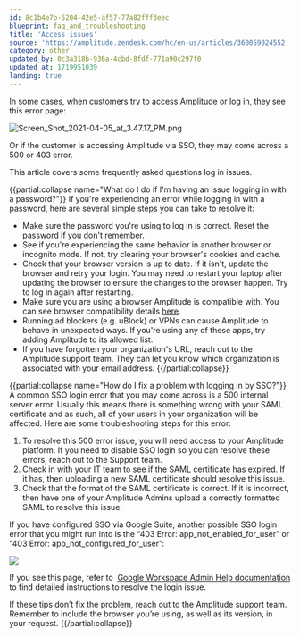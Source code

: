 ```yaml
---
id: 8c1b4e7b-5204-42e5-af57-77a82fff3eec
blueprint: faq_and_troubleshooting
title: 'Access issues'
source: 'https://amplitude.zendesk.com/hc/en-us/articles/360059024552'
category: other
updated_by: 0c3a318b-936a-4cbd-8fdf-771a90c297f0
updated_at: 1719951039
landing: true
---
```

In some cases, when customers try to access Amplitude or log in, they see this error page:

![Screen_Shot_2021-04-05_at_3.47.17_PM.png](/docs/output/img/faq/screen-shot-2021-04-05-at-3-47-17-pm-png.png)

Or if the customer is accessing Amplitude via SSO, they may come across a 500 or 403 error. 

This article covers some frequently asked questions log in issues.


{{partial:collapse name="What do I do if I'm having an issue logging in with a password?"}}
If you're experiencing an error while logging in with a password, here are several simple steps you can take to resolve it:

* Make sure the password you're using to log in is correct. Reset the password if you don't remember.
* See if you're experiencing the same behavior in another browser or incognito mode. If not, try clearing your browser's cookies and cache.
* Check that your browser version is up to date. If it isn't, update the browser and retry your login. You may need to restart your laptop after updating the browser to ensure the changes to the browser happen. Try to log in again after restarting.
* Make sure you are using a browser Amplitude is compatible with. You can see browser compatibility details [here](/docs/get-started/browser-compatibility).
* Running ad blockers (e.g. uBlock) or VPNs can cause Amplitude to behave in unexpected ways. If you're using any of these apps, try adding Amplitude to its allowed list.
* If you have forgotten your organization's URL, reach out to the Amplitude support team. They can let you know which organization is associated with your email address.
{{/partial:collapse}}

{{partial:collapse name="How do I fix a problem with logging in by SSO?"}}
A common SSO login error that you may come across is a 500 internal server error. Usually this means there is something wrong with your SAML certificate and as such, all of your users in your organization will be affected. Here are some troubleshooting steps for this error:

1. To resolve this 500 error issue, you will need access to your Amplitude platform. If you need to disable SSO login so you can resolve these errors, reach out to the Support team.
2. Check in with your IT team to see if the SAML certificate has expired. If it has, then uploading a new SAML certificate should resolve this issue.
3. Check that the format of the SAML certificate is correct. If it is incorrect, then have one of your Amplitude Admins upload a correctly formatted SAML to resolve this issue.

If you have configured SSO via Google Suite, another possible SSO login error that you might run into is the “403 Error: app\_not\_enabled\_for\_user” or “403 Error: app\_not\_configured\_for\_user”:

![](/docs/output/img/faq/pE-Cz24P1IMMLF4ThTaq27ZC3y8_m8aojhfOkeGHPWCM_D8FHnm_rLwCkeFKNRyFpJGn7Fb2skrAuID-PAUELNh0xldZUcVlbdTKLS9Im1yOg10yUtazvV-KlKAhPY6X03o10AHXsG_abK48y85BIgE)

If you see this page, refer to  [Google Workspace Admin Help documentation](https://support.google.com/a/answer/6301076?hl=en) to find detailed instructions to resolve the login issue. 

If these tips don’t fix the problem, reach out to the Amplitude support team. Remember to include the browser you’re using, as well as its version, in your request.
{{/partial:collapse}}